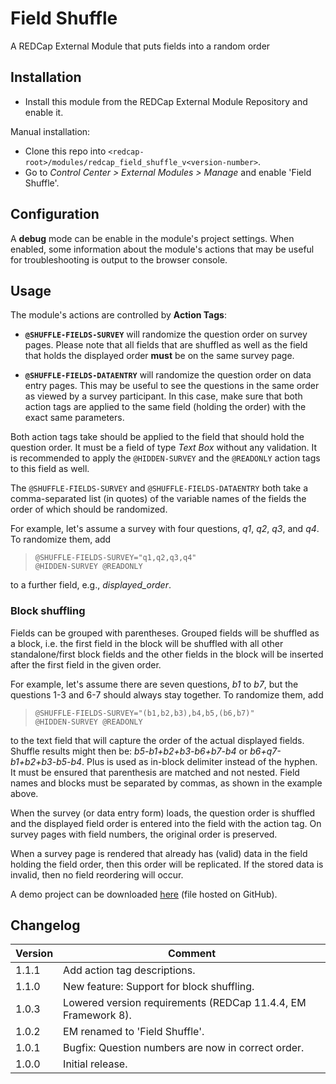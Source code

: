 # Field Shuffle

A REDCap External Module that puts fields into a random order

## Installation

- Install this module from the REDCap External Module Repository and enable it.

Manual installation:

- Clone this repo into `<redcap-root>/modules/redcap_field_shuffle_v<version-number>`.
- Go to _Control Center > External Modules > Manage_ and enable 'Field Shuffle'.

## Configuration

A **debug** mode can be enable in the module's project settings. When enabled, some information about the module's actions that may be useful for troubleshooting is output to the browser console.

## Usage

The module's actions are controlled by **Action Tags**: 

- **`@SHUFFLE-FIELDS-SURVEY`** will randomize the question order on survey pages. Please note that all fields that are shuffled as well as the field that holds the displayed order **must** be on the same survey page.

- **`@SHUFFLE-FIELDS-DATAENTRY`** will randomize the question order on data entry pages. This may be useful to see the questions in the same order as viewed by a survey participant. In this case, make sure that both action tags are applied to the same field (holding the order) with the exact same parameters.

Both action tags take should be applied to the field that should hold the question order. It must be a field of type _Text Box_ without any validation. It is recommended to apply the `@HIDDEN-SURVEY` and the `@READONLY` action tags to this field as well.

The `@SHUFFLE-FIELDS-SURVEY` and `@SHUFFLE-FIELDS-DATAENTRY` both take a comma-separated list (in quotes) of the variable names of the fields the order of which should be randomized.

For example, let's assume a survey with four questions, _q1_, _q2_, _q3_, and _q4_. To randomize them, add  
> `@SHUFFLE-FIELDS-SURVEY="q1,q2,q3,q4"`  
> `@HIDDEN-SURVEY @READONLY`

to a further field, e.g., _displayed_order_. 

### Block shuffling

Fields can be grouped with parentheses. Grouped fields will be shuffled as a block, i.e. the first field in the block will be shuffled with all other standalone/first block fields and the other fields in the block will be inserted after the first field in the given order.

For example, let's assume there are seven questions, _b1_ to _b7_, but the questions 1-3 and 6-7 should always stay together. To randomize them, add
> `@SHUFFLE-FIELDS-SURVEY="(b1,b2,b3),b4,b5,(b6,b7)"`  
> `@HIDDEN-SURVEY @READONLY`

to the text field that will capture the order of the actual displayed fields. Shuffle results might then be: _b5-b1+b2+b3-b6+b7-b4_ or _b6+q7-b1+b2+b3-b5-b4_. Plus is used as in-block delimiter instead of the hyphen.  
It must be ensured that parenthesis are matched and not nested. Field names and blocks must be separated by commas, as shown in the example above.


When the survey (or data entry form) loads, the question order is shuffled and the displayed field order is entered into the field with the action tag. On survey pages with field numbers, the original order is preserved.

When a survey page is rendered that already has (valid) data in the field holding the field order, then this order will be replicated. If the stored data is invalid, then no field reordering will occur.

A demo project can be downloaded [here](https://raw.githubusercontent.com/grezniczek/redcap_field_shuffle/main/demo/FieldShuffleDemo.REDCap.xml) (file hosted on GitHub).

## Changelog

Version | Comment
------- | -------------
1.1.1   | Add action tag descriptions.
1.1.0   | New feature: Support for block shuffling.
1.0.3   | Lowered version requirements (REDCap 11.4.4, EM Framework 8).
1.0.2   | EM renamed to 'Field Shuffle'.
1.0.1   | Bugfix: Question numbers are now in correct order.
1.0.0   | Initial release.
